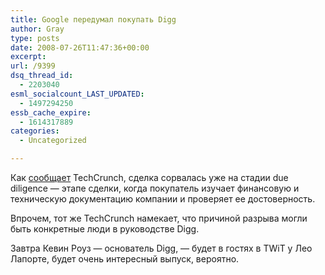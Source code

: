 ```yaml
---
title: Google передумал покупать Digg
author: Gray
type: posts
date: 2008-07-26T11:47:36+00:00
excerpt:
url: /9399
dsq_thread_id:
  - 2203040
esml_socialcount_LAST_UPDATED:
  - 1497294250
essb_cache_expire:
  - 1614317889
categories:
  - Uncategorized

---
```








Как <a href="http://www.techcrunch.com/2008/07/26/google-walks-away-from-digg-deal/" target="_blank">сообщает</a> TechCrunch, сделка сорвалась уже на стадии due diligence &#8212; этапе сделки, когда покупатель изучает финансовую и техническую документацию компании и проверяет ее достоверность.

Впрочем, тот же TechCrunch намекает, что причиной разрыва могли быть конкретные люди в руководстве Digg.

Завтра Кевин Роуз &#8212; основатель Digg, &#8212; будет в гостях в TWiT у Лео Лапорте, будет очень интересный выпуск, вероятно.